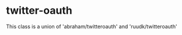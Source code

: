 twitter-oauth
=============

This class is a union of 'abraham/twitteroauth' and 'ruudk/twitteroauth'
